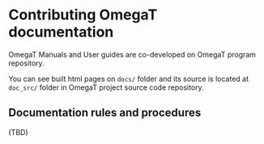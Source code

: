 # Contributing OmegaT documentation

OmegaT Manuals and User guides are co-developed on OmegaT program repository.

You can see built html pages on `docs/` folder and its source is located at `doc_src/` folder in OmegaT project
source code repository.

## Documentation rules and procedures

(TBD)
